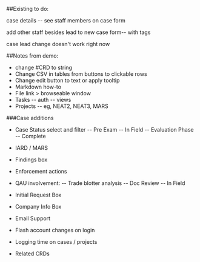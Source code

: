 ##Existing to do:

case details -- see staff members on case form

add other staff besides lead to new case form-- with tags

case lead change doesn't work right now


##Notes from demo:

* change #CRD to string
* Change CSV in tables from buttons to clickable rows
* Change edit button to text or apply tooltip
* Markdown how-to
* File link > browseable window
* Tasks
  -- auth
  -- views
* Projects 
  -- eg, NEAT2, NEAT3, MARS

###Case additions
* Case Status select and filter
  -- Pre Exam
  -- In Field
  -- Evaluation Phase
  -- Complete
* IARD / MARS
* Findings box
* Enforcement actions
* QAU involvement:
  -- Trade blotter analysis
  -- Doc Review
  -- In Field
* Initial Request Box
* Company Info Box

* Email Support
* Flash account changes on login
* Logging time on cases / projects
* Related CRDs